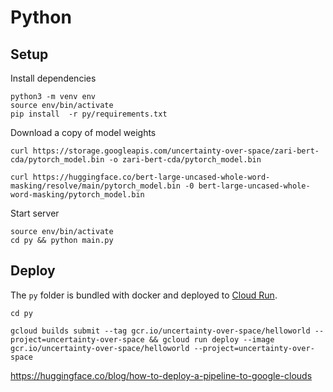 # Python

## Setup

Install dependencies

```
python3 -m venv env
source env/bin/activate
pip install  -r py/requirements.txt
```

Download a copy of model weights

```
curl https://storage.googleapis.com/uncertainty-over-space/zari-bert-cda/pytorch_model.bin -o zari-bert-cda/pytorch_model.bin

curl https://huggingface.co/bert-large-uncased-whole-word-masking/resolve/main/pytorch_model.bin -0 bert-large-uncased-whole-word-masking/pytorch_model.bin
```

Start server

```
source env/bin/activate
cd py && python main.py
```

## Deploy

The `py` folder is bundled with docker and deployed to [Cloud Run](https://cloud.google.com/run/docs/quickstarts/build-and-deploy/python).

```
cd py

gcloud builds submit --tag gcr.io/uncertainty-over-space/helloworld --project=uncertainty-over-space && gcloud run deploy --image gcr.io/uncertainty-over-space/helloworld --project=uncertainty-over-space
```

https://huggingface.co/blog/how-to-deploy-a-pipeline-to-google-clouds

